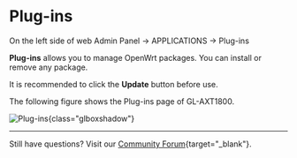 # Plug-ins

On the left side of web Admin Panel -> APPLICATIONS -> Plug-ins

**Plug-ins** allows you to manage OpenWrt packages. You can install or remove any package. 

It is recommended to click the **Update** button before use.

The following figure shows the Plug-ins page of GL-AXT1800.

![Plug-ins](https://static.gl-inet.com/docs/en/4/tutorials/plug-ins/plug-ins.png){class="glboxshadow"}

---

Still have questions? Visit our [Community Forum](https://forum.gl-inet.com){target="_blank"}.
